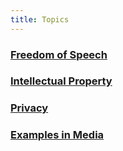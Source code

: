 ```yaml
---
title: Topics
---
```

### [Freedom of Speech](FreedomOfSpeech.md)
### [Intellectual Property](IP.md)
### [Privacy](PRIVACY.md)

### [Examples in Media](ListOfMedia.md)

